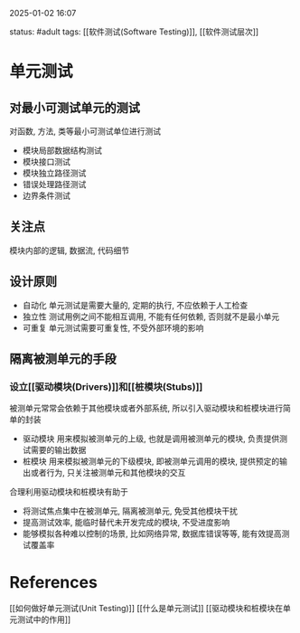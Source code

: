 2025-01-02    16:07

status: #adult 
tags: [[软件测试(Software Testing)]], [[软件测试层次]]


# 单元测试

## 对最小可测试单元的测试
对函数, 方法, 类等最小可测试单位进行测试

- 模块局部数据结构测试
- 模块接口测试
- 模块独立路径测试
- 错误处理路径测试
- 边界条件测试

## 关注点

模块内部的逻辑, 数据流, 代码细节

## 设计原则

- 自动化
	单元测试是需要大量的, 定期的执行, 不应依赖于人工检查
- 独立性
	测试用例之间不能相互调用, 不能有任何依赖, 否则就不是最小单元
- 可重复
	单元测试需要可重复性, 不受外部环境的影响

## 隔离被测单元的手段

### 设立[[驱动模块(Drivers)]]和[[桩模块(Stubs)]]

被测单元常常会依赖于其他模块或者外部系统, 所以引入驱动模块和桩模块进行简单的封装

- 驱动模块
	用来模拟被测单元的上级, 也就是调用被测单元的模块, 负责提供测试需要的输出数据
- 桩模块
	用来模拟被测单元的下级模块, 即被测单元调用的模块, 提供预定的输出或者行为, 只关注被测单元和其他模块的交互

合理利用驱动模块和桩模块有助于
- 将测试焦点集中在被测单元, 隔离被测单元, 免受其他模块干扰
- 提高测试效率, 能临时替代未开发完成的模块, 不受进度影响
- 能够模拟各种难以控制的场景, 比如网络异常, 数据库错误等等, 能有效提高测试覆盖率
# References

[[如何做好单元测试(Unit Testing)]]
[[什么是单元测试]]
[[驱动模块和桩模块在单元测试中的作用]]

